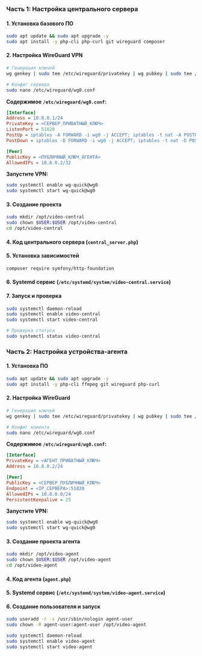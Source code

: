 ### **Часть 1: Настройка центрального сервера**

#### **1. Установка базового ПО**
```bash
sudo apt update && sudo apt upgrade -y
sudo apt install -y php-cli php-curl git wireguard composer
```

#### **2. Настройка WireGuard VPN**
```bash
# Генерация ключей
wg genkey | sudo tee /etc/wireguard/privatekey | wg pubkey | sudo tee /etc/wireguard/publickey

# Конфиг сервера
sudo nano /etc/wireguard/wg0.conf
```

**Содержимое `/etc/wireguard/wg0.conf`:**
```ini
[Interface]
Address = 10.8.0.1/24
PrivateKey = <СЕРВЕР_ПРИВАТНЫЙ_КЛЮЧ>
ListenPort = 51820
PostUp = iptables -A FORWARD -i wg0 -j ACCEPT; iptables -t nat -A POSTROUTING -o eth0 -j MASQUERADE
PostDown = iptables -D FORWARD -i wg0 -j ACCEPT; iptables -t nat -D POSTROUTING -o eth0 -j MASQUERADE

[Peer]
PublicKey = <ПУБЛИЧНЫЙ_КЛЮЧ_АГЕНТА>
AllowedIPs = 10.8.0.2/32
```

**Запустите VPN:**
```bash
sudo systemctl enable wg-quick@wg0
sudo systemctl start wg-quick@wg0
```

#### **3. Создание проекта**
```bash
sudo mkdir /opt/video-central
sudo chown $USER:$USER /opt/video-central
cd /opt/video-central
```

#### **4. Код центрального сервера (`central_server.php`)**

#### **5. Установка зависимостей**
```bash
composer require symfony/http-foundation
```

#### **6. Systemd сервис (`/etc/systemd/system/video-central.service`)**

#### **7. Запуск и проверка**
```bash
sudo systemctl daemon-reload
sudo systemctl enable video-central
sudo systemctl start video-central

# Проверка статуса
sudo systemctl status video-central
```

### **Часть 2: Настройка устройства-агента**

#### **1. Установка ПО**
```bash
sudo apt update && sudo apt upgrade -y
sudo apt install -y php-cli ffmpeg git wireguard php-curl
```

#### **2. Настройка WireGuard**
```bash
# Генерация ключей
wg genkey | sudo tee /etc/wireguard/privatekey | wg pubkey | sudo tee /etc/wireguard/publickey

# Конфиг клиента
sudo nano /etc/wireguard/wg0.conf
```

**Содержимое `/etc/wireguard/wg0.conf`:**
```ini
[Interface]
PrivateKey = <АГЕНТ_ПРИВАТНЫЙ_КЛЮЧ>
Address = 10.8.0.2/24

[Peer]
PublicKey = <СЕРВЕР_ПУБЛИЧНЫЙ_КЛЮЧ>
Endpoint = <IP_СЕРВЕРА>:51820
AllowedIPs = 10.8.0.0/24
PersistentKeepalive = 25
```

**Запустите VPN:**
```bash
sudo systemctl enable wg-quick@wg0
sudo systemctl start wg-quick@wg0
```

#### **3. Создание проекта агента**
```bash
sudo mkdir /opt/video-agent
sudo chown $USER:$USER /opt/video-agent
cd /opt/video-agent
```

#### **4. Код агента (`agent.php`)**

#### **5. Systemd сервис (`/etc/systemd/system/video-agent.service`)**

#### **6. Создание пользователя и запуск**
```bash
sudo useradd -r -s /usr/sbin/nologin agent-user
sudo chown -R agent-user:agent-user /opt/video-agent

sudo systemctl daemon-reload
sudo systemctl enable video-agent
sudo systemctl start video-agent
```
